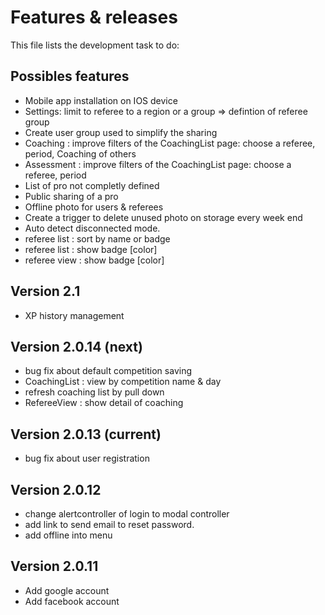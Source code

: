 # Features & releases

This file lists the development task to do:

## Possibles features

- Mobile app installation on IOS device
- Settings: limit to referee to a region or a group => defintion of referee group
- Create user group used to simplify the sharing
- Coaching : improve filters of the CoachingList page: choose a referee, period, Coaching of others
- Assessment : improve filters of the CoachingList page: choose a referee, period
- List of pro not completly defined
- Public sharing of a pro
- Offline photo for users & referees
- Create a trigger to delete unused photo on storage every week end
- Auto detect disconnected mode.
- referee list : sort by name or badge
- referee list : show badge [color]
- referee view : show badge  [color]

## Version 2.1

- XP history management

## Version 2.0.14 (next)

- bug fix about default competition saving
- CoachingList : view by competition name & day
- refresh coaching list by pull down
- RefereeView : show detail of coaching

## Version 2.0.13 (current)

- bug fix about user registration

## Version 2.0.12

- change alertcontroller of login to modal controller
- add link to send email to reset password.
- add offline into menu

## Version 2.0.11

- Add google account
- Add facebook account
